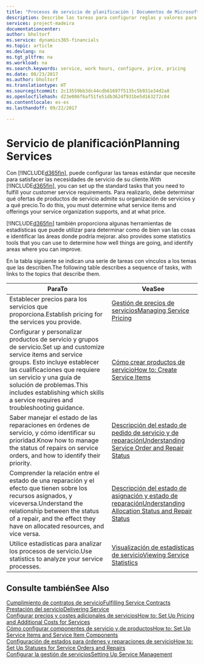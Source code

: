 ```yaml
---
title: "Procesos de servicio de planificación | Documentos de Microsoft"
description: Describe las tareas para configurar reglas y valores para definir las directivas y los procesos de servicios.
services: project-madeira
documentationcenter: 
author: bholtorf
ms.service: dynamics365-financials
ms.topic: article
ms.devlang: na
ms.tgt_pltfrm: na
ms.workload: na
ms.search.keywords: service, work hours, configure, price, pricing
ms.date: 08/23/2017
ms.author: bholtorf
ms.translationtype: HT
ms.sourcegitcommit: 2c13559bb3dc44cdb61697f5135c5b931e34d2a8
ms.openlocfilehash: d23e006f6af51fe51db3624f931be5d163272c04
ms.contentlocale: es-es
ms.lasthandoff: 09/22/2017

---
```

# <a name="planning-services"></a><span data-ttu-id="729ad-103">Servicio de planificación</span><span class="sxs-lookup"><span data-stu-id="729ad-103">Planning Services</span></span>
<span data-ttu-id="729ad-104">Con [!INCLUDE[d365fin](includes/d365fin_md.md)], puede configurar las tareas estándar que necesite para satisfacer las necesidades de servicio de su cliente.</span><span class="sxs-lookup"><span data-stu-id="729ad-104">With [!INCLUDE[d365fin](includes/d365fin_md.md)], you can set up the standard tasks that you need to fulfill your customer service requirements.</span></span> <span data-ttu-id="729ad-105">Para realizarlo, debe determinar qué ofertas de productos de servicio admite su organización de servicios y a qué precio.</span><span class="sxs-lookup"><span data-stu-id="729ad-105">To do this, you must determine what service items and offerings your service organization supports, and at what price.</span></span>   

[!INCLUDE[d365fin](includes/d365fin_md.md)]<span data-ttu-id="729ad-106"> también proporciona algunas herramientas de estadísticas que puede utilizar para determinar como de bien van las cosas e identificar las áreas donde podría mejorar.</span><span class="sxs-lookup"><span data-stu-id="729ad-106"> also provides some statistics tools that you can use to determine how well things are going, and identify areas where you can improve.</span></span>
  
<span data-ttu-id="729ad-107">En la tabla siguiente se indican una serie de tareas con vínculos a los temas que las describen.</span><span class="sxs-lookup"><span data-stu-id="729ad-107">The following table describes a sequence of tasks, with links to the topics that describe them.</span></span>   
  
|<span data-ttu-id="729ad-108">**Para**</span><span class="sxs-lookup"><span data-stu-id="729ad-108">**To**</span></span>|<span data-ttu-id="729ad-109">**Vea**</span><span class="sxs-lookup"><span data-stu-id="729ad-109">**See**</span></span>|  
|------------|-------------|  
|<span data-ttu-id="729ad-110">Establecer precios para los servicios que proporciona.</span><span class="sxs-lookup"><span data-stu-id="729ad-110">Establish pricing for the services you provide.</span></span>|[<span data-ttu-id="729ad-111">Gestión de precios de servicios</span><span class="sxs-lookup"><span data-stu-id="729ad-111">Managing Service Pricing</span></span>](service-service-price-management.md)|
|<span data-ttu-id="729ad-112">Configurar y personalizar productos de servicio y grupos de servicio.</span><span class="sxs-lookup"><span data-stu-id="729ad-112">Set up and customize service items and service groups.</span></span> <span data-ttu-id="729ad-113">Esto incluye establecer las cualificaciones que requiere un servicio y una guía de solución de problemas.</span><span class="sxs-lookup"><span data-stu-id="729ad-113">This includes establishing which skills a service requires and troubleshooting guidance.</span></span>| [<span data-ttu-id="729ad-114">Cómo crear productos de servicio</span><span class="sxs-lookup"><span data-stu-id="729ad-114">How to: Create Service Items</span></span>](service-how-to-create-service-items.md)|  
|<span data-ttu-id="729ad-115">Saber manejar el estado de las reparaciones en órdenes de servicio, y cómo identificar su prioridad.</span><span class="sxs-lookup"><span data-stu-id="729ad-115">Know how to manage the status of repairs on service orders, and how to identify their priority.</span></span>|[<span data-ttu-id="729ad-116">Descripción del estado de pedido de servicio y de reparación</span><span class="sxs-lookup"><span data-stu-id="729ad-116">Understanding Service Order and Repair Status</span></span>](service-service-order-status-and-repair-status.md)|  
|<span data-ttu-id="729ad-117">Comprender la relación entre el estado de una reparación y el efecto que tienen sobre los recursos asignados, y viceversa.</span><span class="sxs-lookup"><span data-stu-id="729ad-117">Understand the relationship between the status of a repair, and the effect they have on allocated resources, and vice versa.</span></span>|[<span data-ttu-id="729ad-118">Descripción del estado de asignación y estado de reparación</span><span class="sxs-lookup"><span data-stu-id="729ad-118">Understanding Allocation Status and Repair Status</span></span>](service-allocation-status-and-repair-status.md)|  
|<span data-ttu-id="729ad-119">Utilice estadísticas para analizar los procesos de servicio.</span><span class="sxs-lookup"><span data-stu-id="729ad-119">Use statistics to analyze your service processes.</span></span> | [<span data-ttu-id="729ad-120">Visualización de estadísticas de servicio</span><span class="sxs-lookup"><span data-stu-id="729ad-120">Viewing Service Statistics</span></span>](service-service-statistics.md) |

## <a name="see-also"></a><span data-ttu-id="729ad-121">Consulte también</span><span class="sxs-lookup"><span data-stu-id="729ad-121">See Also</span></span>
[<span data-ttu-id="729ad-122">Cumplimiento de contratos de servicio</span><span class="sxs-lookup"><span data-stu-id="729ad-122">Fulfilling Service Contracts</span></span>](service-fulfill-service-contracts.md)  
[<span data-ttu-id="729ad-123">Prestación del servicio</span><span class="sxs-lookup"><span data-stu-id="729ad-123">Delivering Service</span></span>](service-deliver-service.md)  
[<span data-ttu-id="729ad-124">Configurar precios y costes adicionales de servicios</span><span class="sxs-lookup"><span data-stu-id="729ad-124">How to: Set Up Pricing and Additional Costs for Services</span></span>](service-how-setup-service-costs-pricing.md)  
[<span data-ttu-id="729ad-125">Cómo configurar componentes de servicio y de productos</span><span class="sxs-lookup"><span data-stu-id="729ad-125">How to: Set Up Service Items and Service Item Components</span></span>](service-how-setup-service-items.md)  
[<span data-ttu-id="729ad-126">Configuración de estados para órdenes y reparaciones de servicio</span><span class="sxs-lookup"><span data-stu-id="729ad-126">How to: Set Up Statuses for Service Orders and Repairs</span></span>](service-order-repair-status.md)  
[<span data-ttu-id="729ad-127">Configurar la gestión de servicios</span><span class="sxs-lookup"><span data-stu-id="729ad-127">Setting Up Service Management</span></span>](service-setup-service.md)  

